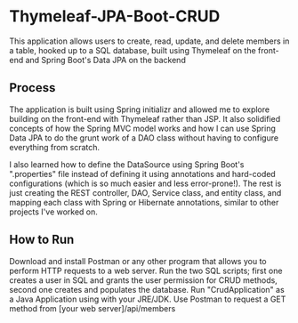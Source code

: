 # Thymeleaf-JPA-Boot-CRUD
This application allows users to create, read, update, and delete members in a table, hooked up to a SQL database, built using Thymeleaf on the front-end and Spring Boot's Data JPA on the backend

## Process
The application is built using Spring initializr and allowed me to explore building on the front-end with Thymeleaf rather than JSP. It also solidified concepts of how the Spring MVC model works and how I can use Spring Data JPA to do the grunt work of a DAO class without having to configure everything from scratch. 

I also learned how to define the DataSource using Spring Boot's ".properties" file instead of defining it using annotations and hard-coded configurations (which is so much easier and less error-prone!). The rest is just creating the REST controller, DAO, Service class, and entity class, and mapping each class with Spring or Hibernate annotations, similar to other projects I've worked on.

## How to Run
Download and install Postman or any other program that allows you to perform HTTP requests to a web server.
Run the two SQL scripts; first one creates a user in SQL and grants the user permission for CRUD methods, second one creates and populates the database.
Run "CrudApplication" as a Java Application using with your JRE/JDK.
Use Postman to request a GET method from [your web server]/api/members

